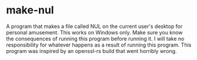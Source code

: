 # make-nul
A program that makes a file called NUL on the current user's desktop for personal amusement. 
This works on Windows only. Make sure you know the consequences of running this program before running it. 
I will take no responsibility for whatever happens as a result of running this program.
This program was inspired by an openssl-rs build that went horribly wrong.
